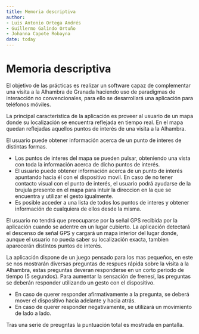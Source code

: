 ```yaml
---
title: Memoria descriptiva 
author: 
- Luis Antonio Ortega Andrés
- Guillermo Galindo Ortuño 
- Johanna Capote Robayna
date: today
---
```


# Memoria descriptiva

El objetivo de las prácticas es realizar un software capaz de complementar una visita a la Alhambra de Granada haciendo uso de paradigmas de interacción no convencionales, para ello se desarrollará una aplicación para teléfonos móviles.

La principal característica de la aplicación es proveer al usuario de un mapa donde su localización se encuentra reflejada en tiempo real. 
En el mapa quedan reflejadas aquellos puntos de interés de una visita a la Alhambra.

El usuario puede obtener información acerca de un punto de interes de distintas formas.

- Los puntos de interes del mapa se pueden pulsar, obteniendo una vista con toda la información acerca de dicho puntos de interés.
- El usuario puede obtener información acerca de un punto de interés apuntando hacia él con el dispositivo movil. En caso de no tener contacto visual con el punto de interés, el usuario podrá ayudarse de la brujula presente en el mapa para intuir la direccion en la que se encuentra y utilizar el gesto igualmente.
- Es posible acceder a una lista de todos los puntos de interes y obtener información de cualquiera de ellos desde la misma.

El usuario no tendrá que preocuparse por la señal GPS recibida por la aplicación cuando se adentre en un lugar cubierto.
La aplicación detectará el descenso de señal GPS y cargará un mapa interior del lugar donde, aunque el usuario no pueda saber su localización exacta, tambien aparecerán distintos puntos de interés.

La aplicación dispone de un juego pensado para los mas pequeños, en este se nos mostrarán diversas preguntas de respues rápida sobre la visita a la Alhambra, estas preguntas deveran responderse en un corto periodo de tiempo (5 segundos). Para aumentar la sensación de frenesí, las preguntas se deberán responder utilizando un gesto con el dispositivo.
- En caso de querer responder afirmativamente a la pregunta, se deberá mover el dispositivo hacia adelante y hacia atrás.
- En caso de querer responder negativamente, se utilizará un movimiento de lado a lado.

Tras una serie de preugntas la puntuación total es mostrada en pantalla.
